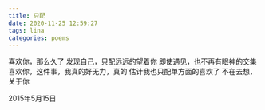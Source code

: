 ```yaml
---
title: 只配
date: 2020-11-25 12:59:27
tags: lina
categories: poems
---
```

喜欢你，那么久了
发现自己，只配远远的望着你<!--more-->
即使遇见，也不再有眼神的交集
喜欢你，这件事，我真的好无力，真的
估计我也只配单方面的喜欢了
不在去想，关于你

2015年5月15日
